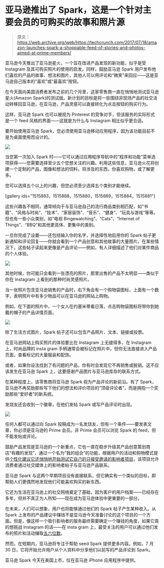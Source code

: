 # 亚马逊推出了 Spark，这是一个针对主要会员的可购买的故事和照片源

> 原文：<https://web.archive.org/web/https://techcrunch.com/2017/07/18/amazon-launches-spark-a-shoppable-feed-of-stories-and-photos-aimed-at-prime-members/>

亚马逊今天推出了亚马逊星火，一个旨在改进产品发现的新功能，似乎是受 Instagram 及其可购买照片的使用的启发。同样，鼓励亚马逊 Spark 用户发布他们喜欢的产品的故事、想法和图片，其他人可以用评论和“微笑”来回应——这是亚马逊自己版本的“喜欢”或“最喜欢”按钮。

在今天面向美国消费者发布之前的几个月里，这家零售商一直在悄悄地测试亚马逊星火(Amazon Spark)的测试版。新计划的目标是将一些围绕非现场产品的社交活动转移回亚马逊，在亚马逊，产品灵感可以直接转化为点击按钮的购买行为。

这样，亚马逊 Spark 也可以被视为 Pinterest 的竞争对手，但该服务的实际形式是一个 feed 风格的界面——这就是为什么与 Instagram 相比似乎更合适。

要开始使用亚马逊 Spark，您必须使用亚马逊移动应用程序，因为该功能目前不是为桌面使用而设计的。

![](img/9b35b4712e5eb2815b69db085083630d.png)

当您第一次加入 Spark 时——它可以通过应用程序导航中的“程序和功能”菜单选项获得——您需要选择至少五个您想关注的兴趣。利用这些信息，亚马逊火花将创建一个定制的产品，图像和想法的饲料，将涉及的东西，你喜欢购物，或了解更多。

您可以选择五个以上的兴趣，但您必须至少选择五个类别才能继续。

[gallery ids="1515883，1515888，1515880，1515889，1515884，1515881"]

这些兴趣各不相同，通常倾向于与亚马逊自己的流行商品类别相匹配，如“书籍”、“风格与时尚”、“技术”、“家居装饰”、“音乐”、“健身”、“玩具与游戏”等等。但也有一些小众类别，如“电视 Bingewatching”、“Cats”、“Internet of Things”、“BBQ”和其他更具体、更集中的类别。

一旦你完成了设置——还包括输入你的名字，并选择性地启用你的 Spark 帖子更新通知和评论回复——你就会看到一个产品创意和其他故事的大量图片。在某些情况下，这些帖子读起来更像是产品评论——例如，有人详细描述了他们对某件商品的个人体验。

![](img/39dc10df94575cf6a3710a5e95a4809d.png)

其他时候，你可能只会看到一张漂亮的照片，那里出售的产品不太明显——类似于你在 Instagram 上看到的那种时尚灵感照片。

当一张照片包含亚马逊销售的产品时，右下角会有一个购物袋图标，上面有一个数字，表明照片中有多少物品可以在亚马逊的网站上购物。

例如，在下面的照片中，一个女人在约塞米蒂看日落，点击购物袋图标将带你到她戴的帽子的产品详情页面。

![](img/00520aead685075f27be3777941623d8.png)

除了生活方式图片，Spark 帖子还可以包含产品照片、文本、链接或投票。

在亚马逊网站上购买照片的体验要比在 Instagram 上无缝得多，在 Instagram 上，时尚品牌的 insta gram 手柄通常会被标记在照片中，但你无法直接进入产品页面，查看标记的大量服装和配饰。

或者，如果你设法找到了有问题的产品，你有时会发现它不再销售或脱销。这不应该发生在亚马逊 Spark 上，这要感谢产品图片与亚马逊库存的联系方式。

在某种程度上，该零售商将亚马逊 Spark 视为产品评论的新前沿。有了 Spark，亚马逊不再奖励那些写下他们的想法和评价项目的“顶级评论者”，而是拥抱一个奖励那些“爱好者”的新系统。

发烧友还会收到一个徽章，在他们发帖 Spark 或写产品评论时出现。

![](img/16bedac170f1b66c8357ca13d092ae7d.png)

任何人都可以通过向 Spark 投稿成为一名发烧友，但有一个条件——要发表文章，你必须是亚马逊的 Prime 会员。非 Prime 会员可以浏览 Spark 的 feed，但不能发帖或评论。

鼓励产品发现是亚马逊的一个新重点，它也一直在稳步升级其产品创意策划商店“有趣的发现”，通过一个名为“我的组合”的功能，根据用户的活动和购物模式提供[个性化建议它还](https://web.archive.org/web/20230316161342/https://techcrunch.com/2017/06/09/amazons-launches-my-mix-a-personalized-shop-filled-with-your-favorite-things/)[悄悄地开始测试它自己的只接受邀请的影响者项目](https://web.archive.org/web/20230316161342/https://techcrunch.com/2017/03/31/amazon-quietly-launches-its-own-social-media-influencer-program-into-beta/)，该项目允许消费者通过社交媒体上的影响者帖子与亚马逊产品联系。

亚马逊 Spark 与这两个早期项目没有直接联系，但它确实有一个类似的目标，即帮助人们更偶然地发现他们可能喜欢购买的新东西。

它还为生活在亚马逊上的社交网络奠定了基础，因为客户的用户档案——已经存在多年，但并不真正为人所知——现在成为亚马逊体验中更重要的一部分。

在未来，人们可以想象，用户也将能够通过他们的 Spark 帖子产生某种收入。从 Spark 上发布的产品建议中赚钱不是亚马逊今天准备讨论的这个项目的一个方面。但是，像这样一个吸引影响者的服务最终需要确定一个赚钱的角度，如果它真的想挑战 Instagram 的话——在 insta gram 上，最受关注的用户可以通过他们发布的照片和活动赚取[五六位数](https://web.archive.org/web/20230316161342/https://www.forbes.com/sites/clareoconnor/2017/04/10/earning-power-heres-how-much-top-influencers-can-make-on-instagram-and-youtube/#4e97331124db)。

然而，在短期内，亚马逊将专注于帮助 seed Spark 提供更多内容。例如，7 月 30 日，它将开始允许用户从个人资料中分享他们以前写的产品评论到 Spark。

亚马逊 Spark 今天在美国上市，仅在亚马逊 iPhone 应用程序中提供。